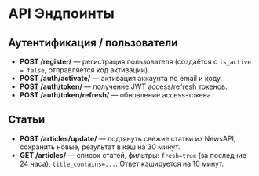 # API Эндпоинты

## Аутентификация / пользователи

* **POST /register/** — регистрация пользователя (создаётся с `is_active = false`, отправляется код активации).
* **POST /auth/activate/** — активация аккаунта по email и коду.
* **POST /auth/token/** — получение JWT access/refresh токенов.
* **POST /auth/token/refresh/** — обновление access-токена.

## Статьи

* **POST /articles/update/** — подтянуть свежие статьи из NewsAPI, сохранить новые, результат в кэш на 30 минут.
* **GET /articles/** — список статей, фильтры: `fresh=true` (за последние 24 часа), `title_contains=...`. Ответ кэшируется на 10 минут.
